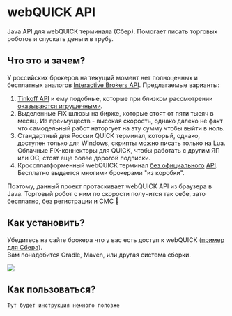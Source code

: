 # webQUICK API

Java API для webQUICK терминала (Сбер). Помогает писать торговых роботов и спускать деньги в трубу.

## Что это и зачем?

У российских брокеров на текущий момент нет полноценных и бесплатных аналогов [Interactive Brokers API](https://www.interactivebrokers.com/en/trading/ib-api.php). Предлагаемые варианты:

1. [Tinkoff API](https://www.tinkoff.ru/invest/open-api/) и ему подобные, которые при близком рассмотрении [оказываются игрушечными](https://habr.com/ru/post/592093/#comment_23810459). 
2. Выделенные FIX шлюзы на бирже, которые стоят от пяти тысяч в месяц. Из преимуществ - высокая скорость, однако далеко не факт что самодельный работ наторгует на эту сумму чтобы выйти в ноль. 
3. Стандартный для России QUICK терминал, который, однако, доступен только для Windows, скрипты можно писать только на Lua. Облачные FIX-коннекторы для QUICK, чтобы работать с другим ЯП или ОС, стоят еще более дорогой подписки.
4. Кроссплатформенный webQUICK терминал [без официального](https://forum.quik.ru/forum16/topic3431/) [API](https://forum.quik.ru/forum8/topic6047/). Бесплатно выдается многими брокерами "из коробки".

Поэтому, данный проект протаскивает webQUICK API из браузера в Java. Торговый робот с ним по скорости получится так себе, зато бесплатно, без регистрации и СМС 🙂

## Как установить?

Убедитесь на сайте брокера что у вас есть доступ к webQUICK ([пример для Сбера](https://www.sberbank.ru/ru/person/investments/broker_service/quik)).  
Вам понадобится Gradle, Maven, или другая система сборки.

[![](https://jitpack.io/v/demidko/webquick.svg)](https://jitpack.io/#demidko/webquick)

## Как пользоваться?

```kotlin
Тут будет инструкция немного попозже
```






